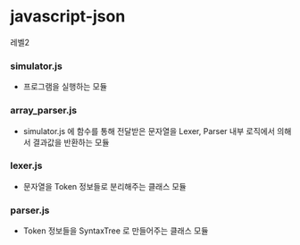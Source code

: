 # javascript-json
레벨2

### simulator.js
 * 프로그램을 실행하는 모듈

### array_parser.js
 * simulator.js 에 함수를 통해 전달받은 문자열을 Lexer, Parser 내부 로직에서 의해서 결과값을 반환하는 모듈

### lexer.js
 * 문자열을 Token 정보들로 분리해주는 클래스 모듈

### parser.js
 * Token 정보들을 SyntaxTree 로 만들어주는 클래스 모듈
